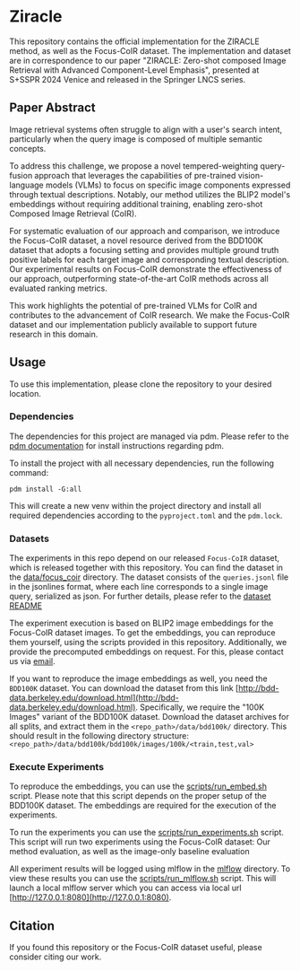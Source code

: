 # Ziracle

This repository contains the official implementation for the ZIRACLE method, as well as the Focus-CoIR dataset.
The implementation and dataset are in correspondence to our paper "ZIRACLE: Zero-shot composed Image Retrieval with Advanced Component-Level Emphasis", presented at S+SSPR 2024 Venice and released in the Springer LNCS series.

## Paper Abstract

Image retrieval systems often struggle to align with a user's search intent, particularly when the query image is composed of multiple semantic concepts.

To address this challenge, we propose a novel tempered-weighting query-fusion approach that leverages the capabilities of pre-trained vision-language models (VLMs) to focus on specific image components expressed through textual descriptions.
Notably, our method utilizes the BLIP2 model's embeddings without requiring additional training, enabling zero-shot Composed Image Retrieval (CoIR).

For systematic evaluation of our approach and comparison, we introduce the Focus-CoIR dataset, a novel resource derived from the BDD100K dataset that adopts a focusing setting and provides multiple ground truth positive labels for each target image and corresponding textual description.
Our experimental results on Focus-CoIR demonstrate the effectiveness of our approach, outperforming state-of-the-art CoIR methods across all evaluated ranking metrics.

This work highlights the potential of pre-trained VLMs for CoIR and contributes to the advancement of CoIR research. We make the Focus-CoIR dataset and our implementation publicly available to support future research in this domain.

## Usage

To use this implementation, please clone the repository to your desired location.

### Dependencies

The dependencies for this project are managed via pdm.
Please refer to the [pdm documentation](https://pdm-project.org/en/latest/#installation) for install instructions regarding pdm.

To install the project with all necessary dependencies, run the following command:

```shell
pdm install -G:all
```

This will create a new venv within the project directory and install all required dependencies according to the `pyproject.toml` and the `pdm.lock`.

### Datasets

The experiments in this repo depend on our released `Focus-CoIR` dataset, which is released together with this repository.
You can find the dataset in the [data/focus_coir](data/focus_coir/) directory.
The dataset consists of the `queries.jsonl` file in the jsonlines format, where each line corresponds to a single image query, serialized as json.
For further details, please refer to the [dataset README](data/README.md)

The experiment execution is based on BLIP2 image embeddings for the Focus-CoIR dataset images.
To get the embeddings, you can reproduce them yourself, using the scripts provided in this repository.
Additionally, we provide the precomputed embeddings on request.
For this, please contact us via [email](mailto:khanlian.chung@vector.com).

If you want to reproduce the image embeddings as well, you need the `BDD100K` dataset.
You can download the dataset from this link [http://bdd-data.berkeley.edu/download.html](http://bdd-data.berkeley.edu/download.html).
Specifically, we require the "100K Images" variant of the BDD100K dataset.
Download the dataset archives for all splits, and extract them in the `<repo_path>/data/bdd100k/` directory.
This should result in the following directory structure: `<repo_path>/data/bdd100k/bdd100k/images/100k/<train,test,val>`

### Execute Experiments

To reproduce the embeddings, you can use the [scripts/run_embed.sh](scripts/run_embed.sh) script.
Please note that this script depends on the proper setup of the BDD100K dataset.
The embeddings are required for the execution of the experiments.

To run the experiments you can use the [scripts/run_experiments.sh](scripts/run_experiments.sh) script.
This script will run two experiments using the Focus-CoIR dataset: Our method evaluation, as well as the image-only baseline evaluation

All experiment results will be logged using mlflow in the [mlflow](mlflow) directory.
To view these results you can use the [scripts/run_mlflow.sh](scripts/run_mlflow.sh) script.
This will launch a local mlflow server which you can access via local url [http://127.0.0.1:8080](http://127.0.0.1:8080).

## Citation

If you found this repository or the Focus-CoIR dataset useful, please consider citing our work.

<!-- ```bibtex

``` -->
